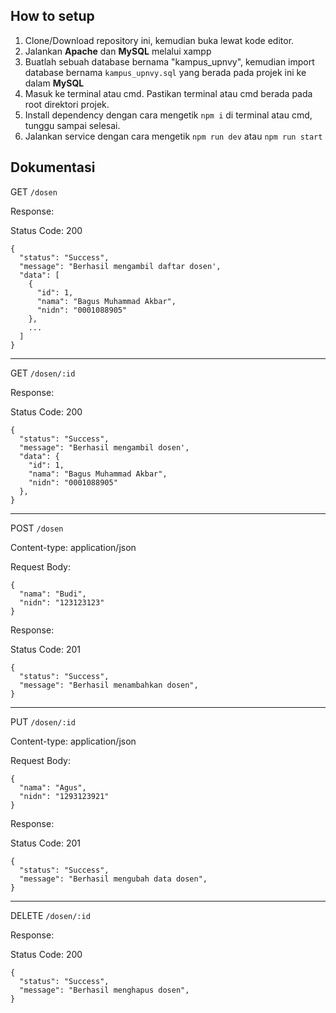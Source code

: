 ## How to setup

1. Clone/Download repository ini, kemudian buka lewat kode editor.
2. Jalankan **Apache** dan **MySQL** melalui xampp
3. Buatlah sebuah database bernama "kampus_upnvy", kemudian import database bernama `kampus_upnvy.sql` yang berada pada projek ini ke dalam **MySQL**
4. Masuk ke terminal atau cmd. Pastikan terminal atau cmd berada pada root direktori projek.
5. Install dependency dengan cara mengetik `npm i` di terminal atau cmd, tunggu sampai selesai.
6. Jalankan service dengan cara mengetik `npm run dev` atau `npm run start`

## Dokumentasi

GET `/dosen`

Response:

Status Code: 200

```
{
  "status": "Success",
  "message": "Berhasil mengambil daftar dosen',
  "data": [
    {
      "id": 1,
      "nama": "Bagus Muhammad Akbar",
      "nidn": "0001088905"
    },
    ...
  ]
}
```

---

GET `/dosen/:id`

Response:

Status Code: 200

```
{
  "status": "Success",
  "message": "Berhasil mengambil dosen',
  "data": {
    "id": 1,
    "nama": "Bagus Muhammad Akbar",
    "nidn": "0001088905"
  },
}
```

---

POST `/dosen`

Content-type: application/json

Request Body:

```
{
  "nama": "Budi",
  "nidn": "123123123"
}
```

Response:

Status Code: 201

```
{
  "status": "Success",
  "message": "Berhasil menambahkan dosen",
}
```

---

PUT `/dosen/:id`

Content-type: application/json

Request Body:

```
{
  "nama": "Agus",
  "nidn": "1293123921"
}
```

Response:

Status Code: 201

```
{
  "status": "Success",
  "message": "Berhasil mengubah data dosen",
}
```

---

DELETE `/dosen/:id`

Response:

Status Code: 200

```
{
  "status": "Success",
  "message": "Berhasil menghapus dosen",
}
```
